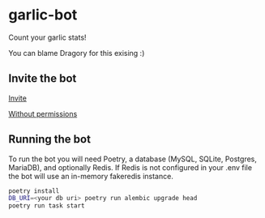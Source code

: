 # garlic-bot

Count your garlic stats!

You can blame Dragory for this exising :)

## Invite the bot

[Invite](https://discord.com/api/oauth2/authorize?client_id=954718378755489852&permissions=265280&scope=bot%20applications.commands)

[Without permissions](https://discord.com/api/oauth2/authorize?client_id=954718378755489852&permissions=265280&scope=bot%20applications.commands)

## Running the bot

To run the bot you will need Poetry, a database (MySQL, SQLite, Postgres, MariaDB), and optionally Redis. If Redis is not configured in your .env file the bot will use an in-memory fakeredis instance.

```sh
poetry install
DB_URI=<your db uri> poetry run alembic upgrade head
poetry run task start
```
